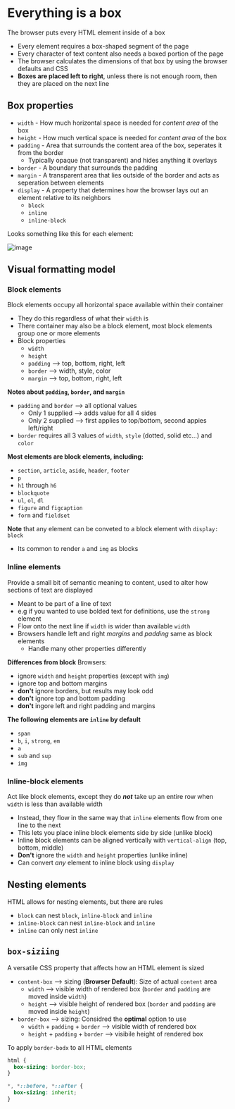 # Everything is a box #
The browser puts every HTML element inside of a box
- Every element requires a box-shaped segment of the page
- Every character of text content also needs a boxed portion of the page
- The browser calculates the dimensions of that box by using the browser defaults and CSS
- **Boxes are placed left to right**, unless there is not enough room, then they are placed on the next line

## Box properties ##
- `width` - How much horizontal space is needed for _content area_ of the box
- `height` - How much vertical space is needed for _content area_ of the box
- `padding` - Area that surrounds the content area of the box, seperates it from the border
  - Typically opaque (not transparent) and hides anything it overlays
- `border` - A boundary that surrounds the padding
- `margin` - A transparent area that lies outside of the border and acts as seperation between elements
- `display` - A property that determines how the browser lays out an element relative to its neighbors
  - `block`
  - `inline`
  - `inline-block`

Looks something like this for each element:

![image](https://user-images.githubusercontent.com/93304067/223458608-b38b8ab4-4f07-4aac-9247-0b2482fafa79.png)

## Visual formatting model ##

### Block elements ###
Block elements occupy all horizontal space available within their container
- They do this regardless of what their `width` is
- There container may also be a block element, most block elements group one or more elements
- Block properties
  - `width`
  - `height`
  - `padding` --> top, bottom, right, left
  - `border` --> width, style, color
  - `margin` --> top, bottom, right, left

**Notes about `padding`, `border`, and `margin`**
- `padding` and `border` --> all optional values
  - Only 1 supplied --> adds value for all 4 sides
  - Only 2 supplied --> first applies to top/bottom, second appies left/right
- `border` requires all 3 values of `width`, `style` (dotted, solid etc...) and `color` 

**Most elements are block elements, including:**
- `section`, `article`, `aside`, `header`, `footer`
- `p`
- `h1` through `h6`
- `blockquote`
- `ul`, `ol`, `dl`
- `figure` and `figcaption`
- `form` and `fieldset`

**Note** that any element can be conveted to a block element with `display: block`
 - Its common to render `a` and `img` as blocks

 ### Inline elements ###
 Provide a small bit of semantic meaning to content, used to alter how sections of text are displayed
 - Meant to be part of a line of text
 - e.g if you wanted to use bolded text for definitions, use the `strong` element
 - Flow onto the next line if `width` is wider than available `width`
 - Browsers handle left and right _margins_ and _padding_ same as block elements
   - Handle many other properties differently
 
 **Differences from block**
 Browsers:
 - ignore `width` and `height` properties (except with `img`)
 - ignore top and bottom margins
 - **don't** ignore borders, but results may look odd
 - **don't** ignore top and bottom padding
 - **don't** ingore left and right padding and margins

**The following elements are `inline` by default**
- `span`
- `b`, `i`, `strong`, `em`
- `a`
- `sub` and `sup`
- `img`

### Inline-block elements ###
Act like block elements, except they do _**not**_ take up an entire row when `width` is less than available width
- Instead, they flow in the same way that `inline` elements flow from one line to the next
- This lets you place inline block elements side by side (unlike block)
- Inline block elements can be aligned vertically with `vertical-align` (top, bottom, middle)
- **Don't** ignore the `width` and `height` properties (unlike inline)
- Can convert _any_ element to inline block using `display`

## Nesting elements ##
HTML allows for nesting elements, but there are rules
- `block` can nest `block`, `inline-block` and `inline`
- `inline-block` can nest `inline-block` and `inline`
- `inline` can only nest `inline`

## `box-siziing` ##
A versatile CSS property that affects how an HTML element is sized
- `content-box` --> sizing (**Browser Default**): Size of actual `content` area
  - `width` --> visible width of rendered box (`border` and `padding` are moved inside `width`)
  - `height` --> visible height of rendered box (`border` and `padding` are moved inside `height`)
- `border-box` --> sizing: Considred the **optimal** option to use
  - `width` + `padding` + `border` --> visible width of rendered box
  - `height` + `padding` + `border` --> visibile height of rendered box

To apply `border-bodx` to all HTML elements
```css
html {
  box-sizing: border-box;
}

*, *::before, *::after {
  box-sizing: inherit;
}
```